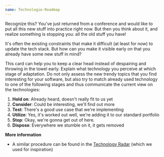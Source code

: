 ```yaml
---
name: Technologie-Roadmap
---
```

Recognize this? You've just returned from a conference and would like to put all this new stuff into practice right now. But then you think about it, and realize something is stopping you: all the old stuff you have!

It's often the existing constraints that make it difficult (at least for now) to update the tech stack. But how can you make it visible early on that you already have some new stuff in mind?

This card can help you to keep a clear head instead of despairing and throwing in the towel early. Explain what technology you perceive at which stage of adaptation. Do not only assess the new trendy topics that you find interesting for your software, but also try to match already used technology to one of the following stages and thus communicate the current view on the technologies:

1. **Hold on**: Already heard, doesn't really fit to us yet
2. **Consider**: Could be interesting, we'll find out more
3. **Test**: There's a good use case that we're implementing
4. **Utilize**: Yes, it's worked out well, we're adding it to our standard portfolio
5. **Stop**: Okay, we're gonna get out of here.
6. **Dispose**: Everywhere we stumble on it, it gets removed


**More information**

* A similar procedure can be found in the [Technology Radar](https://www.thoughtworks.com/de/radar) (which we used for inspiration)

